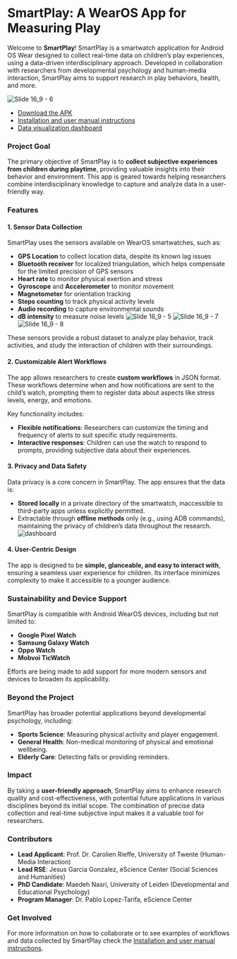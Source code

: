 # SmartPlay: A WearOS App for Measuring Play

Welcome to **SmartPlay**! SmartPlay is a smartwatch application for Android OS Wear designed to collect real-time data on children’s play experiences, using a data-driven interdisciplinary approach. Developed in collaboration with researchers from developmental psychology and human-media interaction, SmartPlay aims to support research in play behaviors, health, and more.

![Slide 16_9 - 6](https://github.com/user-attachments/assets/fdcf84f2-49d2-49a5-b39f-731e0face6a6)

- [Download the APK](./relesases)
- [Installation and user manual instructions](./INSTALL.md)
- [Data visualization dashboard](https://ctwhome.github.io/SmartPlay)

### Project Goal
The primary objective of SmartPlay is to **collect subjective experiences from children during playtime**, providing valuable insights into their behavior and environment. This app is geared towards helping researchers combine interdisciplinary knowledge to capture and analyze data in a user-friendly way.

### Features
#### 1. **Sensor Data Collection**
SmartPlay uses the sensors available on WearOS smartwatches, such as:
- **GPS Location** to collect location data, despite its known lag issues
- **Bluetooth receiver** for localized triangulation, which helps compensate for the limited precision of GPS sensors
- **Heart rate** to monitor physical exertion and stress
- **Gyroscope** and **Accelerometer** to monitor movement
- **Magnetometer** for orientation tracking
- **Steps counting** to track physical activity levels
- **Audio recording** to capture environmental sounds
- **dB intensity** to measure noise levels
![Slide 16_9 - 5](https://github.com/user-attachments/assets/c8b4a8ad-3f52-4f98-a966-10316fa9e3f0)
![Slide 16_9 - 7](https://github.com/user-attachments/assets/e988bcb7-1487-4923-b71a-77c12f034b81)
![Slide 16_9 - 8](https://github.com/user-attachments/assets/65aa2e74-b520-4f3d-9a22-1f27eb586e52)



These sensors provide a robust dataset to analyze play behavior, track activities, and study the interaction of children with their surroundings.

#### 2. **Customizable Alert Workflows**
The app allows researchers to create **custom workflows** in JSON format. These workflows determine when and how notifications are sent to the child’s watch, prompting them to register data about aspects like stress levels, energy, and emotions.

Key functionality includes:
- **Flexible notifications**: Researchers can customize the timing and frequency of alerts to suit specific study requirements.
- **Interactive responses**: Children can use the watch to respond to prompts, providing subjective data about their experiences.

#### 3. **Privacy and Data Safety**
Data privacy is a core concern in SmartPlay. The app ensures that the data is:
- **Stored locally** in a private directory of the smartwatch, inaccessible to third-party apps unless explicitly permitted.
- Extractable through **offline methods** only (e.g., using ADB commands), maintaining the privacy of children’s data throughout the research.
![dashboard](https://github.com/user-attachments/assets/0d121818-197c-4a37-85b1-bd5f5b2aa919)

#### 4. **User-Centric Design**
The app is designed to be **simple, glanceable, and easy to interact with**, ensuring a seamless user experience for children. Its interface minimizes complexity to make it accessible to a younger audience.

### Sustainability and Device Support
SmartPlay is compatible with Android WearOS devices, including but not limited to:
- **Google Pixel Watch**
- **Samsung Galaxy Watch**
- **Oppo Watch**
- **Mobvoi TicWatch**

Efforts are being made to add support for more modern sensors and devices to broaden its applicability.

### Beyond the Project
SmartPlay has broader potential applications beyond developmental psychology, including:
- **Sports Science**: Measuring physical activity and player engagement.
- **General Health**: Non-medical monitoring of physical and emotional wellbeing.
- **Elderly Care**: Detecting falls or providing reminders.

### Impact
By taking a **user-friendly approach**, SmartPlay aims to enhance research quality and cost-effectiveness, with potential future applications in various disciplines beyond its initial scope. The combination of precise data collection and real-time subjective input makes it a valuable tool for researchers.

### Contributors
- **Lead Applicant**: Prof. Dr. Carolien Rieffe, University of Twente (Human-Media Interaction)
- **Lead RSE**: Jesus Garcia Gonzalez, eScience Center (Social Sciences and Humanities)
- **PhD Candidate**: Maedeh Nasri, University of Leiden (Developmental and Educational Psychology)
- **Program Manager**: Dr. Pablo Lopez-Tarifa, eScience Center

### Get Involved
For more information on how to collaborate or to see examples of workflows and data collected by SmartPlay check the [Installation and user manual instructions](./INSTALL.md). 

